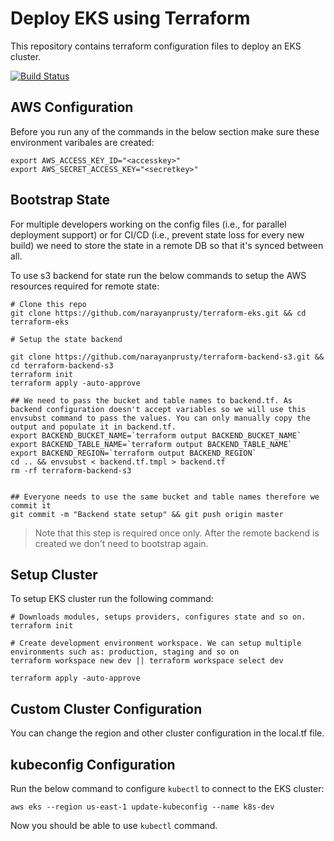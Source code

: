 # Deploy EKS using Terraform

This repository contains terraform configuration files to deploy an EKS cluster.

[![Build Status](https://travis-ci.org/narayanprusty/terraform-eks.svg?branch=master)](https://travis-ci.org/narayanprusty/terraform-eks)

## AWS Configuration

Before you run any of the commands in the below section make sure these environment varibales are created:

```
export AWS_ACCESS_KEY_ID="<accesskey>"
export AWS_SECRET_ACCESS_KEY="<secretkey>"
```

## Bootstrap State

For multiple developers working on the config files (i.e., for parallel deployment support) or for CI/CD (i.e., prevent state loss for every new build) we need to store the state in a remote DB so that it's synced between all.

To use s3 backend for state run the below commands to setup the AWS resources required for remote state:

```
# Clone this repo
git clone https://github.com/narayanprusty/terraform-eks.git && cd terraform-eks

# Setup the state backend

git clone https://github.com/narayanprusty/terraform-backend-s3.git && cd terraform-backend-s3
terraform init
terraform apply -auto-approve

## We need to pass the bucket and table names to backend.tf. As backend configuration doesn't accept variables so we will use this envsubst command to pass the values. You can only manually copy the output and populate it in backend.tf.
export BACKEND_BUCKET_NAME=`terraform output BACKEND_BUCKET_NAME`
export BACKEND_TABLE_NAME=`terraform output BACKEND_TABLE_NAME`
export BACKEND_REGION=`terraform output BACKEND_REGION`
cd .. && envsubst < backend.tf.tmpl > backend.tf
rm -rf terraform-backend-s3


## Everyone needs to use the same bucket and table names therefore we commit it
git commit -m "Backend state setup" && git push origin master
```

> Note that this step is required once only. After the remote backend is created we don't need to bootstrap again.

## Setup Cluster

To setup EKS cluster run the following command:

```
# Downloads modules, setups providers, configures state and so on.
terraform init

# Create development environment workspace. We can setup multiple environments such as: production, staging and so on
terraform workspace new dev || terraform workspace select dev

terraform apply -auto-approve
```

## Custom Cluster Configuration

You can change the region and other cluster configuration in the local.tf file.

## kubeconfig Configuration

Run the below command to configure `kubectl` to connect to the EKS cluster:

```
aws eks --region us-east-1 update-kubeconfig --name k8s-dev
```

Now you should be able to use `kubectl` command.